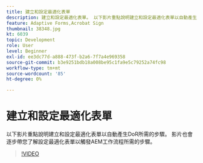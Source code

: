 ```yaml
---
title: 建立和設定最適化表單
description: 建立和設定最適化表單。 以下影片重點說明建立和設定最適化表單以自動產生DoR所需的步驟。 影片也會逐步帶您了解設定最適化表單以觸發AEM工作流程所需的步驟。
feature: Adaptive Forms,Acrobat Sign
thumbnail: 38348.jpg
kt: 6039
topic: Development
role: User
level: Beginner
exl-id: ee3dc77d-a888-473f-b2a6-7f7a4e969358
source-git-commit: b3e9251bdb18a008be95c1fa9e5c79252a74fc98
workflow-type: tm+mt
source-wordcount: '85'
ht-degree: 0%

---
```


# 建立和設定最適化表單

以下影片重點說明建立和設定最適化表單以自動產生DoR所需的步驟。 影片也會逐步帶您了解設定最適化表單以觸發AEM工作流程所需的步驟。

>[!VIDEO](https://video.tv.adobe.com/v/38348?quality=12&learn=on)
